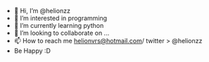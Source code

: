 - 👋 Hi, I’m @helionzz
- 👀 I’m interested in programming
- 🌱 I’m currently learning python
- 💞️ I’m looking to collaborate on ...
- 📫 How to reach me helionvrs@hotmail.com/ twitter > @helionzz
- Be Happy :D
<!---
helionzz/helionzz is a ✨ special ✨ repository because its `README.md` (this file) appears on your GitHub profile.
You can click the Preview link to take a look at your changes.
--->
